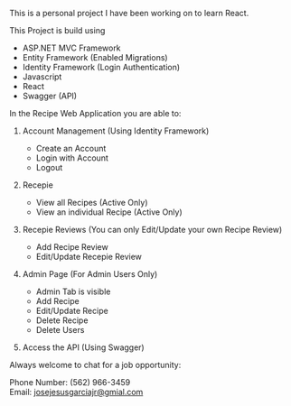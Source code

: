 This is a personal project I have been working on to learn React.

This Project is build using 

  - ASP.NET MVC Framework
  - Entity Framework (Enabled Migrations)
  - Identity Framework (Login Authentication)
  - Javascript
  - React
  - Swagger (API)

In the Recipe Web Application you are able to:

  1. Account Management (Using Identity Framework)
     - Create an Account
     - Login with Account
     - Logout

  3. Recepie
     - View all Recipes (Active Only)
     - View an individual Recipe (Active Only)

  5. Recepie Reviews (You can only Edit/Update your own Recipe Review)
     - Add Recipe Review
     - Edit/Update Recepie Review

  7. Admin Page (For Admin Users Only)
     - Admin Tab is visible
     - Add Recipe
     - Edit/Update Recipe
     - Delete Recipe
     - Delete Users

  9. Access the API (Using Swagger)

Always welcome to chat for a job opportunity: 

  Phone Number: (562) 966-3459 <br/>
  Email: josejesusgarciajr@gmial.com
     
